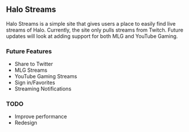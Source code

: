 ## Halo Streams

Halo Streams is a simple site that gives users a place to easily find live streams of Halo. Currently, the site only pulls streams from Twitch. Future updates will look at adding support for both MLG and YouTube Gaming.

### Future Features
* Share to Twitter
* MLG Streams
* YouTube Gaming Streams
* Sign in/Favorites
* Streaming Notifications

### TODO
* Improve performance
* Redesign
